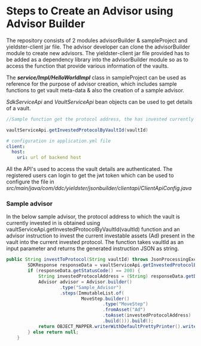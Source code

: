 # **Steps to Create an Advisor using Advisor Builder**


The repository consists of 2 modules advisorBuilder & sampleProject and yieldster-client jar file. The advisor developer can clone the advisorBuilder module to create new advisors.  The yieldster-client jar file provided has to be added as a dependency library into the advisorBuilder module so as to access the function that provide various information of the vaults.

The ***service/Impl/HelloWorldImpl*** class in sampleProject can be used as reference for the purpose of advisor creation, which includes sample functions to get vault meta-data & also the creation of a sample advisor.

_SdkServiceApi_ and _VaultServiceApi_ bean objects can be used to get details of a vault. 

```java
//Sample function get the protocol address, the has invested currently

vaultServiceApi.getInvestedProtocolByVaultId(vaultId)
```

```yaml
# configuration in application.yml file
client:
  host:
    uri: url of backend host
```

All the API's used to access the vault details are authenticated. The registered users can login to get the jwt token which can be used to configure the file in _src/main/java/com/ddc/yieldster/jsonbuilder/clientapi/ClientApiConfig.java_


### Sample advisor

In the below sample advisor, the protocol address to which the vault is currently invested in is obtained using vaultServiceApi.getInvestedProtocolByVaultId(vaultId) function and an advisor instruction to invest the current investable assets (Ad) present in the vault into the current invested protocol. The function takes vaultId as an input parameter and returns the generated instruction JSON as string.

```java
public String investToProtocol(String vaultId) throws JsonProcessingException {
        SDKResponse responseData = vaultServiceApi.getInvestedProtocolByVaultId(vaultId);
        if (responseData.getStatusCode() == 200) {
            String investedProtocolAddress = (String) responseData.getData();
            Advisor advisor = Advisor.builder()
                    .type("Sample_Advisor")
                    .steps(ImmutableList.of(
                            MoveStep.builder()
                                    .type("MoveStep")
                                    .fromAsset("Ad")
                                    .toAsset(investedProtocolAddress)
                                    .build())).build();
            return OBJECT_MAPPER.writerWithDefaultPrettyPrinter().writeValueAsString(advisor);
        } else return null;
    }
```
